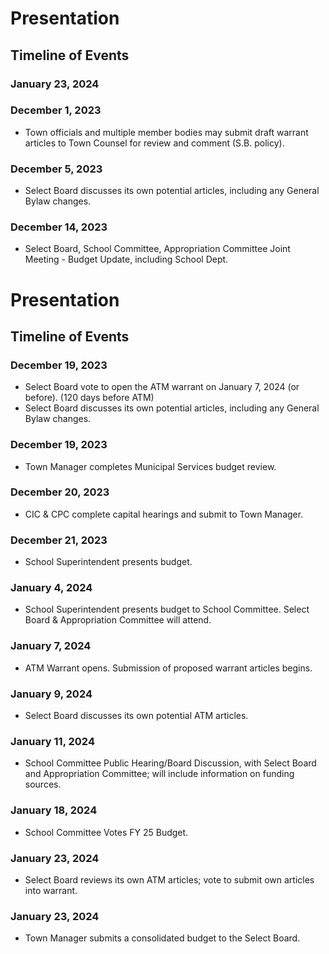 # Presentation
## Timeline of Events
### January 23, 2024


### December 1, 2023
- Town officials and multiple member bodies may submit draft warrant articles to Town Counsel for review and comment (S.B. policy).

### December 5, 2023
- Select Board discusses its own potential articles, including any General Bylaw changes.

### December 14, 2023
- Select Board, School Committee, Appropriation Committee Joint Meeting - Budget Update, including School Dept.
# Presentation

## Timeline of Events

### December 19, 2023
- Select Board vote to open the ATM warrant on January 7, 2024 (or before). (120 days before ATM)
- Select Board discusses its own potential articles, including any General Bylaw changes.

### December 19, 2023
- Town Manager completes Municipal Services budget review.

### December 20, 2023
- CIC & CPC complete capital hearings and submit to Town Manager.

### December 21, 2023
- School Superintendent presents budget.

### January 4, 2024
- School Superintendent presents budget to School Committee. Select Board & Appropriation Committee will attend.

### January 7, 2024
- ATM Warrant opens. Submission of proposed warrant articles begins.

### January 9, 2024
- Select Board discusses its own potential ATM articles.

### January 11, 2024
- School Committee Public Hearing/Board Discussion, with Select Board and Appropriation Committee; will include information on funding sources.

### January 18, 2024
- School Committee Votes FY 25 Budget.

### January 23, 2024
- Select Board reviews its own ATM articles; vote to submit own articles into warrant.

### January 23, 2024
- Town Manager submits a consolidated budget to the Select Board.
